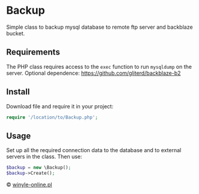 # Backup
Simple class to backup mysql database to remote ftp server and backblaze bucket.

## Requirements
The PHP class requires access to the `exec` function to run `mysqldump` on the server.
Optional dependence: https://github.com/gliterd/backblaze-b2

## Install

Download file and require it in your project:

``` php
require '/location/to/Backup.php';
```

## Usage
Set up all the required connection data to the database and to external servers in the class.
Then use:
``` php
$backup = new \Backup();
$backup->Create();
```

© [winyle-online.pl](https://winyle-online.pl)
